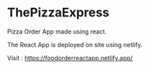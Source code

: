 # ThePizzaExpress
Pizza Order App made using react.

The React App is deployed on site using netlify.

Visit : https://foodorderreactapp.netlify.app/

